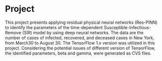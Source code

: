 # Project
This project presents applying residual physical neural networks (Res-PINN) to identify the parameters of the time-dependent Susceptible-Infectious-Remove (SIR) model by using deep neural networks. The data are the number of cases of infected, recovered, and deceased cases in New York, from March30 to August 30.
The TensorFlow 1.x version was utilized in this project. Considering the potential issues of different version of TensorFlow, the identified parameters, beta and gamma, were generated as CVS files.
